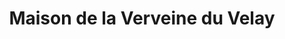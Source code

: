 ---
title: "Maison de la Verveine du Velay"
url: /le-puy-en-velay/maison-de-la-verveine-du-velay/
shop: alcool
---